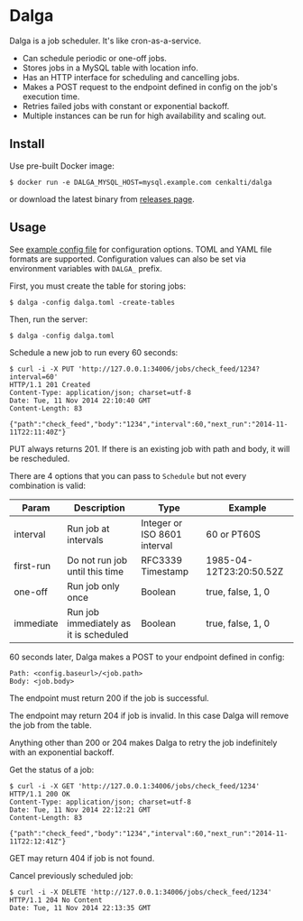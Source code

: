 Dalga
=====

Dalga is a job scheduler. It's like cron-as-a-service.

- Can schedule periodic or one-off jobs.
- Stores jobs in a MySQL table with location info.
- Has an HTTP interface for scheduling and cancelling jobs.
- Makes a POST request to the endpoint defined in config on the job's execution time.
- Retries failed jobs with constant or exponential backoff.
- Multiple instances can be run for high availability and scaling out.

Install
-------

Use pre-built Docker image:

    $ docker run -e DALGA_MYSQL_HOST=mysql.example.com cenkalti/dalga

or download the latest binary from [releases page](https://github.com/cenkalti/dalga/releases).

Usage
-----

See [example config file](https://github.com/cenkalti/dalga/blob/v3/config.toml) for configuration options.
TOML and YAML file formats are supported.
Configuration values can also be set via environment variables with `DALGA_` prefix.

First, you must create the table for storing jobs:

    $ dalga -config dalga.toml -create-tables

Then, run the server:

    $ dalga -config dalga.toml

Schedule a new job to run every 60 seconds:

    $ curl -i -X PUT 'http://127.0.0.1:34006/jobs/check_feed/1234?interval=60'
    HTTP/1.1 201 Created
    Content-Type: application/json; charset=utf-8
    Date: Tue, 11 Nov 2014 22:10:40 GMT
    Content-Length: 83

    {"path":"check_feed","body":"1234","interval":60,"next_run":"2014-11-11T22:11:40Z"}

PUT always returns 201. If there is an existing job with path and body, it will be rescheduled.

There are 4 options that you can pass to `Schedule` but not every combination is valid:

| Param     | Description                            | Type                         | Example                 |
| -----     | -----------                            | ----                         | -------                 |
| interval  | Run job at intervals                   | Integer or ISO 8601 interval | 60 or PT60S             |
| first-run | Do not run job until this time         | RFC3339 Timestamp            | 1985-04-12T23:20:50.52Z |
| one-off   | Run job only once                      | Boolean                      | true, false, 1, 0       |
| immediate | Run job immediately as it is scheduled | Boolean                      | true, false, 1, 0       |

60 seconds later, Dalga makes a POST to your endpoint defined in config:

    Path: <config.baseurl>/<job.path>
    Body: <job.body>

The endpoint must return 200 if the job is successful.

The endpoint may return 204 if job is invalid. In this case Dalga will remove the job from the table.

Anything other than 200 or 204 makes Dalga to retry the job indefinitely with an exponential backoff.

Get the status of a job:

    $ curl -i -X GET 'http://127.0.0.1:34006/jobs/check_feed/1234'
    HTTP/1.1 200 OK
    Content-Type: application/json; charset=utf-8
    Date: Tue, 11 Nov 2014 22:12:21 GMT
    Content-Length: 83

    {"path":"check_feed","body":"1234","interval":60,"next_run":"2014-11-11T22:12:41Z"}

GET may return 404 if job is not found.

Cancel previously scheduled job:

    $ curl -i -X DELETE 'http://127.0.0.1:34006/jobs/check_feed/1234'
    HTTP/1.1 204 No Content
    Date: Tue, 11 Nov 2014 22:13:35 GMT
